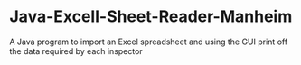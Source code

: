 # Java-Excell-Sheet-Reader-Manheim
A Java program to import an Excel spreadsheet and using the GUI print off the data required by each inspector
